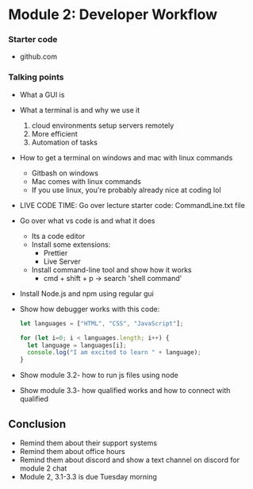 # Module 2: Developer Workflow

### Starter code
- github.com

### Talking points
- What a GUI is
- What a terminal is and why we use it
  1. cloud environments setup servers remotely
  2. More efficient
  3. Automation of tasks
- How to get a terminal on windows and mac with linux commands
  - Gitbash on windows
  - Mac comes with linux commands
  - If you use linux, you're probably already nice at coding lol
  
- LIVE CODE TIME: Go over lecture starter code: CommandLine.txt file


- Go over what vs code is and what it does
  - Its a code editor
  - Install some extensions:
    - Prettier
    - Live Server
  - Install command-line tool and show how it works
    - cmd + shift + p -> search 'shell command'

- Install Node.js and npm using regular gui
- Show how debugger works with this code: 
  ```javascript 
  let languages = ["HTML", "CSS", "JavaScript"];

  for (let i=0; i < languages.length; i++) {
    let language = languages[i];
    console.log("I am excited to learn " + language);
  }
  ```

- Show module 3.2- how to run js files using node
- Show module 3.3- how qualified works and how to connect with qualified

## Conclusion
- Remind them about their support systems
- Remind them about office hours
- Remind them about discord and show a text channel on discord for module 2 chat
- Module 2, 3.1-3.3 is due Tuesday morning





